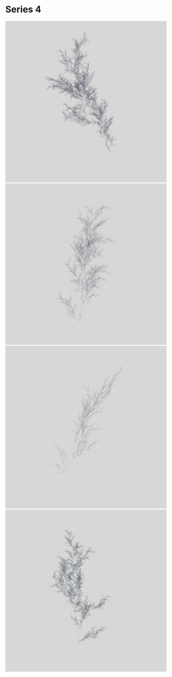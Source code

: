 # Series 4

![Abstract sample 1](sample1.png)  
![Abstract sample 2](sample2.png)  
![Abstract sample 3](sample3.png)  
![Abstract sample 4](sample4.png)  
